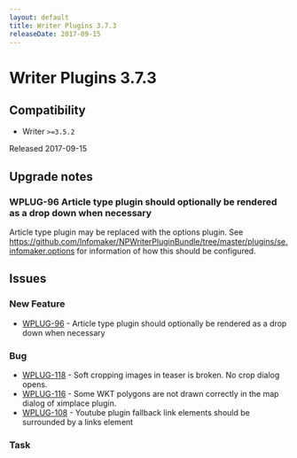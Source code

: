 ```yaml
---
layout: default
title: Writer Plugins 3.7.3
releaseDate: 2017-09-15
---
```

<div class="jumbotron">
    <h1>Writer Plugins 3.7.3</h1>    
    <h2>Compatibility</h2>
    <ul>
        <li>Writer <code>>=3.5.2</code></li>
    </ul>
</div>

Released 2017-09-15



## Upgrade notes  
    
### WPLUG-96 Article type plugin should optionally be rendered as a drop down when necessary 
Article type plugin may be replaced with the options plugin. See https://github.com/Infomaker/NPWriterPluginBundle/tree/master/plugins/se.infomaker.options for information of how this should be configured.               



## Issues  


### New Feature 

 * [WPLUG-96](https://jira.infomaker.se/browse/WPLUG-96) - Article type plugin should optionally be rendered as a drop down when necessary 


### Bug 

 * [WPLUG-118](https://jira.infomaker.se/browse/WPLUG-118) - Soft cropping images in teaser is broken. No crop dialog opens. 
 * [WPLUG-116](https://jira.infomaker.se/browse/WPLUG-116) - Some WKT polygons are not drawn correctly in the map dialog of ximplace plugin. 
 * [WPLUG-108](https://jira.infomaker.se/browse/WPLUG-108) - Youtube plugin fallback link elements should be surrounded by a links element 


### Task 



